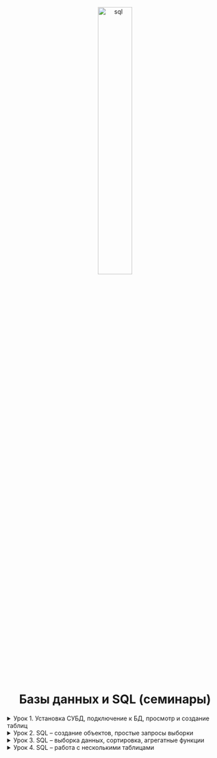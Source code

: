 <div id="header" align="center">
  <img src="https://i.ibb.co/BKwmpCd/sql.png" alt="sql" border="0" style="width: 40%; height: 40%;" />
<h1>
  Базы данных и SQL (семинары)
</h1>
</div>

<details>
<summary>
Урок 1. Установка СУБД, подключение к БД, просмотр и создание таблиц
</summary>
<br>

[Урок 1. Установка СУБД, подключение к БД, просмотр и создание таблиц](https://github.com/vitaliyfomin/dbsqlseminar/tree/main/lesson01)

> > [Task01](https://github.com/vitaliyfomin/dbsqlseminar/tree/main/lesson01/task01)

> > [Task02](https://github.com/vitaliyfomin/dbsqlseminar/tree/main/lesson01/task02)

> > [Task03](https://github.com/vitaliyfomin/dbsqlseminar/tree/main/lesson01/task03)

</details>

<details>
<summary>
Урок 2. SQL – создание объектов, простые запросы выборки
</summary>

> [Урок 2. SQL – создание объектов, простые запросы выборки](https://github.com/vitaliyfomin/dbsqlseminar/tree/main/lesson02)

> > [Task01](https://github.com/vitaliyfomin/dbsqlseminar/tree/main/lesson02/task01)

> > [Task02](https://github.com/vitaliyfomin/dbsqlseminar/tree/main/lesson02/task02)

> > [Task03](https://github.com/vitaliyfomin/dbsqlseminar/tree/main/lesson02/task03)

> > [Task04](https://github.com/vitaliyfomin/dbsqlseminar/tree/main/lesson02/task04)
</details>

<details>
<summary>
Урок 3. SQL – выборка данных, сортировка, агрегатные функции
</summary>

> [Урок 3. SQL – выборка данных, сортировка, агрегатные функции](https://github.com/vitaliyfomin/dbsqlseminar/tree/main/lesson03)

> > [Task01](https://github.com/vitaliyfomin/dbsqlseminar/tree/main/lesson03/task01)

> > [Task02](https://github.com/vitaliyfomin/dbsqlseminar/tree/main/lesson03/task02)

> > [Task03](https://github.com/vitaliyfomin/dbsqlseminar/tree/main/lesson03/task03)

> > [Task04](https://github.com/vitaliyfomin/dbsqlseminar/tree/main/lesson03/task04)

> > [Task05](https://github.com/vitaliyfomin/dbsqlseminar/tree/main/lesson03/task05)

> > [Task06](https://github.com/vitaliyfomin/dbsqlseminar/tree/main/lesson03/task06)

> > [Task07](https://github.com/vitaliyfomin/dbsqlseminar/tree/main/lesson03/task07)
</details>

<details>
<summary>
Урок 4. SQL – работа с несколькими таблицами
</summary>

> [Урок 4. SQL – работа с несколькими таблицами](https://github.com/vitaliyfomin/dbsqlseminar/tree/main/lesson04)

> > [Task01](https://github.com/vitaliyfomin/dbsqlseminar/tree/main/lesson04/task01)

> > [Task02](https://github.com/vitaliyfomin/dbsqlseminar/tree/main/lesson04/task02)

> > [Task03](https://github.com/vitaliyfomin/dbsqlseminar/tree/main/lesson04/task03)

> > [Task04](https://github.com/vitaliyfomin/dbsqlseminar/tree/main/lesson04/task04)
</details>